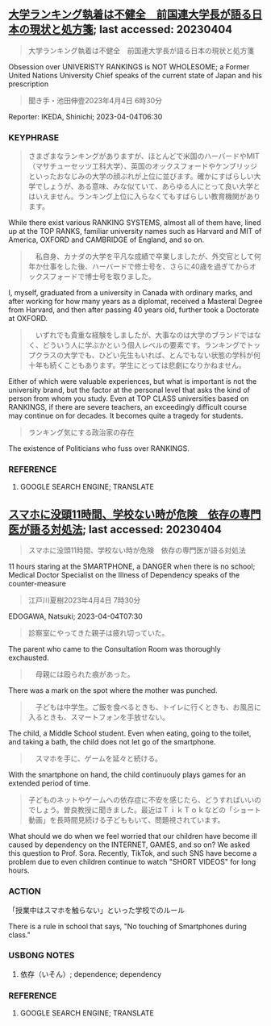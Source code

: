 ## [大学ランキング執着は不健全　前国連大学長が語る日本の現状と処方箋](https://www.asahi.com/articles/ASR43567BR3ZUPQJ018.html?iref=comtop_7_06); last accessed: 20230404

> 大学ランキング執着は不健全　前国連大学長が語る日本の現状と処方箋

Obsession over UNIVERISTY RANKINGS is NOT WHOLESOME; a Former United Nations University Chief speaks of the current state of Japan and his prescription

> 聞き手・池田伸壹2023年4月4日 6時30分

Reporter: IKEDA, Shinichi; 2023-04-04T06:30

### KEYPHRASE

> さまざまなランキングがありますが、ほとんどで米国のハーバードやMIT（マサチューセッツ工科大学）、英国のオックスフォードやケンブリッジといったおなじみの大学の顔ぶれが上位に並びます。確かにすばらしい大学でしょうが、ある意味、みな似ていて、あらゆる人にとって良い大学とはいえません。ランキング上位に入らなくてもすばらしい教育機関があります。

While there exist various RANKING SYSTEMS, almost all of them have, lined up at the TOP RANKS, familiar university names such as Harvard and MIT of America, OXFORD and CAMBRIDGE of England, and so on.

>　私自身、カナダの大学を平凡な成績で卒業しましたが、外交官として何年か仕事をした後、ハーバードで修士号を、さらに40歳を過ぎてからオックスフォードで博士号を取りました。

I, myself, graduated from a university in Canada with ordinary marks, and after working for how many years as a diplomat, received a Masteral Degree from Harvard, and then after passing 40 years old, further took a Doctorate at OXFORD.

>　いずれでも貴重な経験をしましたが、大事なのは大学のブランドではなく、どういう人に学ぶかという個人レベルの要素です。ランキングでトップクラスの大学でも、ひどい先生もいれば、とんでもない状態の学科が何十年も続くこともあります。学生にとっては悲劇になりかねません。

Either of which were valuable experiences, but what is important is not the university brand, but the factor at the personal level that asks the kind of person from whom you study. Even at TOP CLASS universities based on RANKINGS, if there are severe teachers, an exceedingly difficult course may continue on for decades. It becomes quite a tragedy for students.

> ランキング気にする政治家の存在

The existence of Politicians who fuss over RANKINGS.

### REFERENCE

1) GOOGLE SEARCH ENGINE; TRANSLATE


## [スマホに没頭11時間、学校ない時が危険　依存の専門医が語る対処法](https://www.asahi.com/articles/ASR305T82R3QUTIL01M.html?iref=comtop_7_05); last accessed: 20230404

> スマホに没頭11時間、学校ない時が危険　依存の専門医が語る対処法

11 hours staring at the SMARTPHONE, a DANGER when there is no school; Medical Doctor Specialist on the Illness of Dependency speaks of the counter-measure

> 江戸川夏樹2023年4月4日 7時30分

EDOGAWA, Natsuki; 2023-04-04T07:30

> 診察室にやってきた親子は疲れ切っていた。

The parent who came to the Consultation Room was thoroughly exchausted.

>　母親には殴られた痕があった。

There was a mark on the spot where the mother was punched.

>　子どもは中学生。ご飯を食べるときも、トイレに行くときも、お風呂に入るときも、スマートフォンを手放せない。

The child, a Middle School student. Even when eating, going to the toilet, and taking a bath, the child does not let go of the smartphone.

>　スマホを手に、ゲームを延々と続ける。

With the smartphone on hand, the child continuouly plays games for an extended period of time.

> 子どものネットやゲームへの依存症に不安を感じたら、どうすればいいのでしょう。曽良教授に聞きました。最近はＴｉｋＴｏｋなどの「ショート動画」を長時間見続ける子どももいて、問題視されています。

What should we do when we feel worried that our children have become ill caused by dependency on the INTERNET, GAMES, and so on? We asked this question to Prof. Sora. Recently, TikTok, and such SNS have become a problem due to even children continue to watch "SHORT VIDEOS" for long hours.

### ACTION

「授業中はスマホを触らない」といった学校でのルール

There is a rule in school that says, "No touching of Smartphones during class."

### USBONG NOTES

1) 依存（いそん）; dependence; dependency

### REFERENCE

1) GOOGLE SEARCH ENGINE; TRANSLATE

